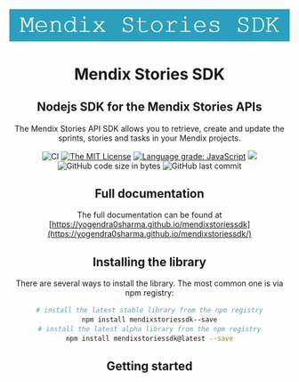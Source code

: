 <center><img src="./images/Mendix_Stories_SDK.png"</center>

# Mendix Stories SDK
## Nodejs SDK for the Mendix Stories APIs
The Mendix Stories API SDK allows you to retrieve, create and update the sprints, stories and tasks in your Mendix projects.

![CI](https://github.com/Yogendra0Sharma/mendixstoriessdk/workflows/CI/badge.svg)  [![The MIT License](https://img.shields.io/badge/license-MIT-009999.svg?style=flat)](./LICENSE.md) [![Language grade: JavaScript](https://img.shields.io/lgtm/grade/javascript/g/Yogendra0Sharma/mendixstoriessdk.svg?logo=lgtm&logoWidth=18)](https://lgtm.com/projects/g/Yogendra0Sharma/mendixstoriessdk/context:javascript) ![](https://david-dm.org/yogendra0sharma/mendixstoriessdk.svg) ![GitHub code size in bytes](https://img.shields.io/github/languages/code-size/yogendra0sharma/mendixstoriessdk)
![GitHub last commit](https://img.shields.io/github/last-commit/yogendra0sharma/mendixstoriessdk)

## Full documentation

The full documentation can be found at [https://yogendra0sharma.github.io/mendixstoriessdk](https://yogendra0sharma.github.io/mendixstoriessdk/)

## Installing the library

There are several ways to install the library. The most common one is via npm registry:

```bash
# install the latest stable library from the npm registry
npm install mendixstoriessdk--save
# install the latest alpha library from the npm registry
npm install mendixstoriessdk@latest --save
```

## Getting started
